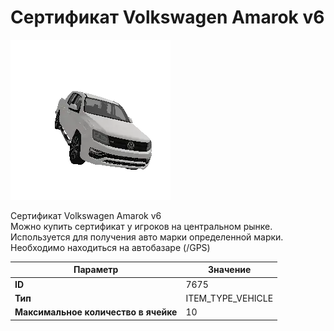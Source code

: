 # Сертификат Volkswagen Amarok v6

![Item Image](../img/7675.webp?raw=true)

Сертификат Volkswagen Amarok v6<br>Можно купить сертификат у игроков на центральном рынке.<br>Используется для получения авто марки определенной марки.<br>Необходимо находиться на автобазаре (/GPS)


| Параметр | Значение |
|----------|----------|
| **ID** | 7675 |
| **Тип** | ITEM_TYPE_VEHICLE |
| **Максимальное количество в ячейке** | 10 |

